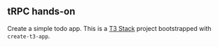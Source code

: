 ## tRPC hands-on

Create a simple todo app.
This is a [T3 Stack](https://create.t3.gg/) project bootstrapped with `create-t3-app`.
